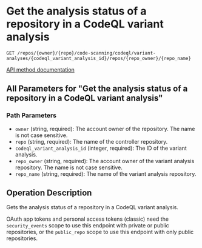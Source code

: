 # Get the analysis status of a repository in a CodeQL variant analysis

`GET /repos/{owner}/{repo}/code-scanning/codeql/variant-analyses/{codeql_variant_analysis_id}/repos/{repo_owner}/{repo_name}`

[API method documentation](https://docs.github.com/rest/code-scanning/code-scanning#get-the-analysis-status-of-a-repository-in-a-codeql-variant-analysis)

## All Parameters for "Get the analysis status of a repository in a CodeQL variant analysis"

### Path Parameters

- `owner` (string, required): The account owner of the repository. The name is not case sensitive.
- `repo` (string, required): The name of the controller repository.
- `codeql_variant_analysis_id` (integer, required): The ID of the variant analysis.
- `repo_owner` (string, required): The account owner of the variant analysis repository. The name is not case sensitive.
- `repo_name` (string, required): The name of the variant analysis repository.

## Operation Description

Gets the analysis status of a repository in a CodeQL variant analysis.

OAuth app tokens and personal access tokens (classic) need the `security_events` scope to use this endpoint with private or public repositories, or the `public_repo` scope to use this endpoint with only public repositories.
